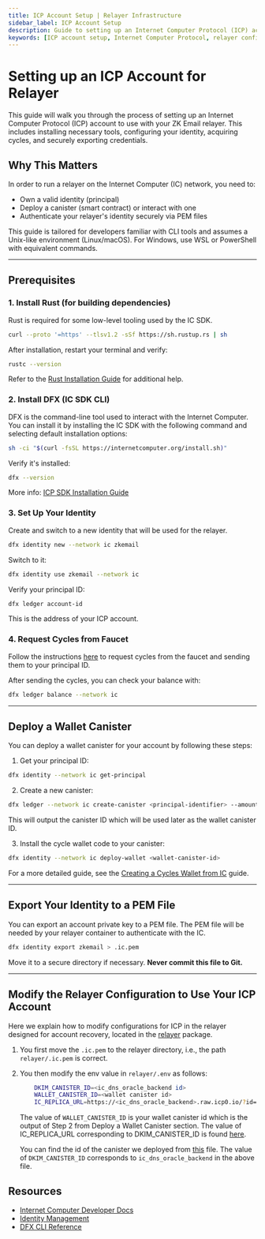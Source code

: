 ```yaml
---
title: ICP Account Setup | Relayer Infrastructure
sidebar_label: ICP Account Setup
description: Guide to setting up an Internet Computer Protocol (ICP) account for the Email Wallet relayer
keywords: [ICP account setup, Internet Computer Protocol, relayer configuration, identity management, dfx CLI, principal ID]
---
```


# Setting up an ICP Account for Relayer

This guide will walk you through the process of setting up an Internet Computer Protocol (ICP) account to use with your ZK Email relayer. This includes installing necessary tools, configuring your identity, acquiring cycles, and securely exporting credentials.

## Why This Matters

In order to run a relayer on the Internet Computer (IC) network, you need to:

* Own a valid identity (principal)
* Deploy a canister (smart contract) or interact with one
* Authenticate your relayer's identity securely via PEM files

This guide is tailored for developers familiar with CLI tools and assumes a Unix-like environment (Linux/macOS). For Windows, use WSL or PowerShell with equivalent commands.

---

## Prerequisites

### 1. Install Rust (for building dependencies)

Rust is required for some low-level tooling used by the IC SDK.

```bash
curl --proto '=https' --tlsv1.2 -sSf https://sh.rustup.rs | sh
```

After installation, restart your terminal and verify:

```bash
rustc --version
```

Refer to the [Rust Installation Guide](https://rustup.rs/) for additional help.

### 2. Install DFX (IC SDK CLI)

DFX is the command-line tool used to interact with the Internet Computer. You can install it by installing the IC SDK with the following command and selecting default installation options:

```bash
sh -ci "$(curl -fsSL https://internetcomputer.org/install.sh)"
```

Verify it's installed:

```bash
dfx --version
```

More info: [ICP SDK Installation Guide](https://internetcomputer.org/docs/current/developer-docs/build/install/)

### 3. Set Up Your Identity

Create and switch to a new identity that will be used for the relayer.

```bash
dfx identity new --network ic zkemail
```

Switch to it:

```bash
dfx identity use zkemail --network ic
```

Verify your principal ID:

```bash
dfx ledger account-id
```

This is the address of your ICP account. 

### 4. Request Cycles from Faucet

Follow the instructions [here](https://internetcomputer.org/docs/building-apps/getting-started/tokens-and-cycles#obtaining-cycles) to request cycles from the faucet and sending them to your principal ID.

After sending the cycles, you can check your balance with:

```bash
dfx ledger balance --network ic
```

---

## Deploy a Wallet Canister

You can deploy a wallet canister for your account by following these steps:

1. Get your principal ID:

```bash
dfx identity --network ic get-principal
```

2. Create a new canister:

```bash
dfx ledger --network ic create-canister <principal-identifier> --amount <icp-token-amount, such as 1.5>
```

This will output the canister ID which will be used later as the wallet canister ID.

3. Install the cycle wallet code to your canister:

```bash
dfx identity --network ic deploy-wallet <wallet-canister-id>
```

For a more detailed guide, see the [Creating a Cycles Wallet from IC](https://internetcomputer.org/docs/building-apps/canister-management/cycles-wallet#creating-a-cycles-wallet) guide.

---

## Export Your Identity to a PEM File

You can export an account private key to a PEM file. The PEM file will be needed by your relayer container to authenticate with the IC.

```bash
dfx identity export zkemail > .ic.pem
```

Move it to a secure directory if necessary. **Never commit this file to Git.**

---

## Modify the Relayer Configuration to Use Your ICP Account

Here we explain how to modify configurations for ICP in the relayer designed for account recovery, located in the [relayer](https://github.com/zkemail/email-tx-builder/tree/email-recovery/packages/relayer) package.

1. You first move the `.ic.pem` to the relayer directory, i.e., the path `relayer/.ic.pem` is correct.

2. You then modify the env value in `relayer/.env` as follows:

    ```bash
        DKIM_CANISTER_ID=<ic_dns_oracle_backend id>
        WALLET_CANISTER_ID=<wallet canister id>
        IC_REPLICA_URL=https://<ic_dns_oracle_backend>.raw.icp0.io/?id=<ic_dns_oracle_backend_id>
    ```

    The value of `WALLET_CANISTER_ID` is your wallet canister id which is the output of Step 2 from Deploy a Wallet Canister section.
    The value of IC_REPLICA_URL corresponding to DKIM_CANISTER_ID is found [here](https://github.com/zkemail/ic-dns-oracle/tree/b4912031ccab5c2d406e7cd3c95d0b21ac966381?tab=readme-ov-file#how-to-try-our-canister).

    You can find the id of the canister we deployed from [this](https://github.com/zkemail/ic-dns-oracle/blob/b4912031ccab5c2d406e7cd3c95d0b21ac966381/canister_ids.json#L6) file. The value of `DKIM_CANISTER_ID` corresponds to `ic_dns_oracle_backend` in the above file.

## Resources

* [Internet Computer Developer Docs](https://internetcomputer.org/docs/current/developer-docs/)
* [Identity Management](https://internetcomputer.org/docs/current/developer-docs/integrations/internet-identity/)
* [DFX CLI Reference](https://internetcomputer.org/docs/current/developer-docs/build/cli-reference/dfx-parent)
